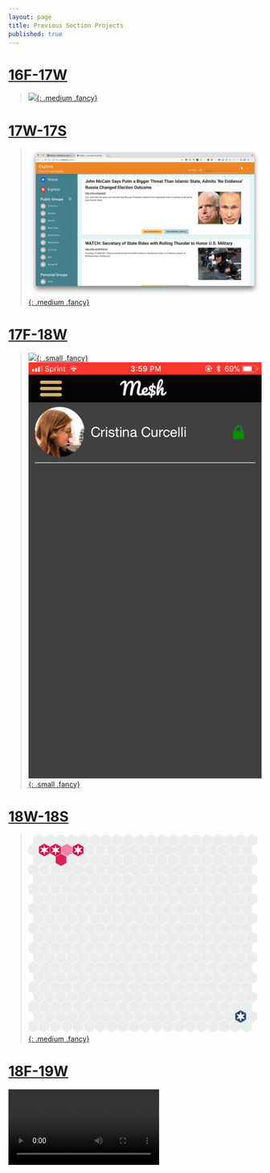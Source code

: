 ```yaml
---
layout: page
title: Previous Section Projects
published: true
---
```




# [16F-17W](16f-17w) #

> [![](16f-17w/img/music_game_demo.gif){: .medium .fancy}](16f-17w)

# [17W-17S](17w-17s) #

> [![](17w-17s/img/notist.jpg){: .medium .fancy}](17w-17s)

# [17F-18W](17f-18w) #

> [![](17f-18w/img/miam-feed.gif){: .small .fancy}](17f-18w)
> [![](17f-18w/img/meshcash-ReceivingPaymentRequest.gif){: .small .fancy}](17f-18w)

# [18W-18S](18w-18s) #

> [![](18w-18s/img/monad.gif){: .medium .fancy}](18w-18s)

# [18F-19W](18f-19w) #

<div class="blockquote-style">
    <video loop autoplay class="medium fancy">
    <source src="http://res.cloudinary.com/dali-lab/video/upload/ac_none,w_560,h_315,c_crop/v1546203223/cs98/technigala-18f-small.webm" type="video/webm"/>
    <source src="http://res.cloudinary.com/dali-lab/video/upload/ac_none,w_560,h_315,c_crop/v1546203223/cs98/technigala-18f-small.mp4" type="video/mp4"/>
    <source src="http://res.cloudinary.com/dali-lab/video/upload/ac_none,w_560,h_315,c_crop/v1546203223/cs98/technigala-18f-small.ogv" type="video/ogg"/>
    Your browser does not support HTML5 video tags
    </video>
</div>
